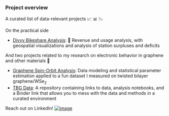 ### Project overview

A curated list of data-relevant projects 📈 📊 📉

On the practical side
- [Divvy Bikeshare Analysis](https://github.com/RMpolski/Divvy-Rideshare-Analysis): 🚴 Revenue and usage analysis, with geospatial visualizations and analysis of station surpluses and deficits

And two projects related to my research on electronic behavior in graphene and other materials 💎
- [Graphene Spin-Orbit Analysis](https://github.com/RMpolski/Graphene-Spin-Orbit-Analysis): Data modeling and statistical parameter estimation applied to a fun dataset I measured on twisted bilayer graphene/WSe<sub>2</sub>
- [TBG Data](https://github.com/RMpolski/TBG_Data): A repository containing links to data, analysis notebooks, and a Binder link that allows you to mess with the data and methods in a curated environment

Reach out on LinkedIn! [![image](https://img.shields.io/badge/LinkedIn-0077B5?style=for-the-badge&logo=linkedin&logoColor=white)](https://www.linkedin.com/in/robert-polski-ph-d-6859517b/)
